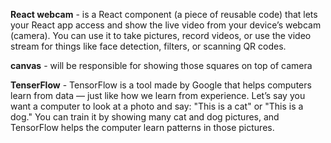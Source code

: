 **React webcam** -  is a React component (a piece of reusable code) that lets your React app access and show the live video from your device’s webcam (camera).
You can use it to take pictures, record videos, or use the video stream for things like face detection, filters, or scanning QR codes.

**canvas** - will be responsible for showing those squares on top of camera

**TenserFlow** - TensorFlow is a tool made by Google that helps computers learn from data — just like how we learn from experience. Let’s say you want a computer to look at a photo and say:
"This is a cat" or "This is a dog." You can train it by showing many cat and dog pictures, and TensorFlow helps the computer learn patterns in those pictures.

